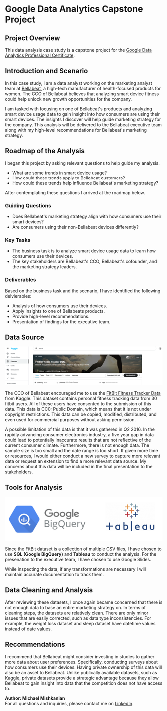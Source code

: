 # Google Data Analytics Capstone Project

## Project Overview
This data analysis case study is a capstone project for the [Google Data Analytics Professional Certificate](https://www.coursera.org/professional-certificates/google-data-analytics?).

## Introduction and Scenario
In this case study, I am a data analyst working on the marketing analyst team at [Bellabeat](https://bellabeat.com), a high-tech manufacturer of health-focused products for women. The CCO of Bellabeat believes that analyzing smart device fitness could help unlock new growth opportunities for the company.

I am tasked with focusing on one of Bellabeat's products and analyzing smart device usage data to gain insight into how consumers are using their smart devices. The insights I discover will help guide marketing strategy for the company. This analysis will be delivered to the Bellabeat executive team along with my high-level recommendations for Bellabeat's marketing strategy.  

## Roadmap of the Analysis
I began this project by asking relevant questions to help guide my analysis.
- What are some trends in smart device usage?
- How could these trends apply to Bellabeat customers?
- How could these trends help influence Bellabeat's marketing strategy?

After contemplating these questions I arrived at the roadmap below.

### Guiding Questions
- Does Bellabeat's marketing strategy align with how consumers use their smart devices?
- Are consumers using their non-Bellabeat devices differently?

### Key Tasks
- The business task is to analyze smart device usage data to learn how consumers use their devices.
- The key stakeholders are Bellabeat's CCO, Bellabeat's cofounder, and the marketing strategy leaders.

### Deliverables 
Based on the business task and the scenario, I have identified the following delvierables:
- Analysis of how consumers use their devices.
- Apply insights to one of Bellabeats products.
- Provide high-level recommendations.
- Presentation of findings for the executive team.

## Data Source
![kaggle](https://github.com/Mishkanian/Google_Data_Analytics_Capstone/blob/main/README_images/kaggle.png)

The CCO of Bellabeat encouraged me to use the [FitBit Fitness Tracker Data](https://www.kaggle.com/arashnic/fitbit) from Kaggle. This dataset contains personal fitness tracking data from 30 fitbit users. All of these users have consented to the submission of this data. This data is CC0: Public Domain, which means that it is not under copyright restrictions. This data can be copied, modified, distributed, and even used for commercial purposes without asking permission.

A possible limitation of this data is that it was gathered in Q2 2016. In the rapidly advancing consumer electronics industry, a five year gap in data could lead to potentially inaccurate results that are not reflective of the current consumer climate. Furthermore, there is not enough data. The sample size is too small and the date range is too short. If given more time or resources, I would either conduct a new survey to capture more relevant data or request an extension to find a more relevant data source. My concerns about this data will be included in the final presentation to the stakeholders.

## Tools for Analysis
![tools](https://github.com/Mishkanian/Google_Data_Analytics_Capstone/blob/main/README_images/tools.png)  

Since the FitBit dataset is a collection of multiple CSV files, I have chosen to use **SQL (Google BigQuery)** and **Tableau** to conduct the analysis. For the presenation to the executive team, I have chosen to use Google Slides.

While inspecting the data, if any transformations are necessary I will maintain accurate documentation to track them.

## Data Cleaning and Analysis

After reviewing these datasets, I once again became concerned that there is not enough data to base an entire marketing strategy on. In terms of cleaning steps, the datasets are relatively clean. There are only minor issues that are easily corrected, such as data type inconsistencies. For example, the weight loss dataset and sleep dataset have datetime values instead of date values. 

## Recommendations

I recommend that Bellabeat might consider investing in studies to gather more data about user preferences. Specifically, conducting surveys about how consumers use their devices. Having private ownership of this data will also be an asset to Bellabeat. Unlike publically available datasets, such as Kaggle, private datasets provide a strategic advantage because they allow Bellabeat to gain insight into data that the competition does not have access to.

**Author: Michael Mishkanian**  
For all questions and inquiries, please contact me on [LinkedIn](https://www.linkedin.com/in/michaelmishkanian/).
